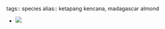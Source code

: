 tags:: species
alias:: ketapang kencana, madagascar almond

- ![](https://peach-geographical-bat-397.mypinata.cloud/ipfs/QmWTfTn7HP7MgNHArNBTKsw8X1yaDeKZTpbahHoDwQHpso)